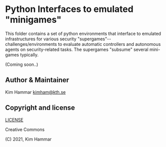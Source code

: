 # Python Interfaces to emulated "minigames" 

This folder contains a set of python environments that interface to emulated infrastructures for various security "supergames"--challenges/environments
to evaluate automatic controllers and autonomous agents on security-related tasks. 
The supergames "subsume" several mini-games typically.

(Coming soon..)

## Author & Maintainer

Kim Hammar <kimham@kth.se>

## Copyright and license

[LICENSE](../../LICENSE.md)

Creative Commons

(C) 2021, Kim Hammar